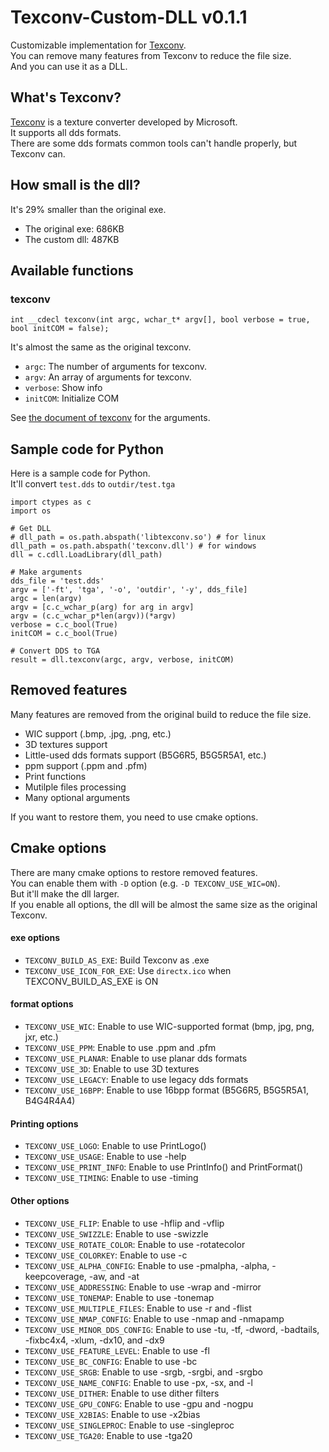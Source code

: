 # Texconv-Custom-DLL v0.1.1
Customizable implementation for [Texconv](https://github.com/microsoft/DirectXTex/wiki/Texconv).<br>
You can remove many features from Texconv to reduce the file size.<br>
And you can use it as a DLL.

## What's Texconv?
[Texconv](https://github.com/microsoft/DirectXTex/wiki/Texconv)
is a texture converter developed by Microsoft.<br>
It supports all dds formats.<br>
There are some dds formats common tools can't handle properly, but Texconv can.

## How small is the dll?
It's 29% smaller than the original exe.
- The original exe: 686KB
- The custom dll: 487KB

## Available functions
### texconv
```
int __cdecl texconv(int argc, wchar_t* argv[], bool verbose = true,  bool initCOM = false);
```
It's almost the same as the original texconv.
- `argc`: The number of arguments for texconv.
- `argv`: An array of arguments for texconv.
- `verbose`: Show info
- `initCOM`: Initialize COM

See [the document of texconv](https://github.com/microsoft/DirectXTex/wiki/Texconv) for the arguments.

## Sample code for Python
Here is a sample code for Python.<br>
It'll convert `test.dds` to `outdir/test.tga`
```
import ctypes as c
import os

# Get DLL
# dll_path = os.path.abspath('libtexconv.so') # for linux
dll_path = os.path.abspath('texconv.dll') # for windows
dll = c.cdll.LoadLibrary(dll_path)

# Make arguments
dds_file = 'test.dds'
argv = ['-ft', 'tga', '-o', 'outdir', '-y', dds_file]
argc = len(argv)
argv = [c.c_wchar_p(arg) for arg in argv]
argv = (c.c_wchar_p*len(argv))(*argv)
verbose = c.c_bool(True)
initCOM = c.c_bool(True)

# Convert DDS to TGA
result = dll.texconv(argc, argv, verbose, initCOM)
```

## Removed features
Many features are removed from the original build to reduce the file size.<br>
- WIC support (.bmp, .jpg, .png, etc.)
- 3D textures support
- Little-used dds formats support (B5G6R5, B5G5R5A1, etc.)
- ppm support (.ppm and .pfm)
- Print functions
- Mutilple files processing
- Many optional arguments

If you want to restore them, you need to use cmake options.

## Cmake options
There are many cmake options to restore removed features.<br>
You can enable them with `-D` option (e.g. `-D TEXCONV_USE_WIC=ON`).<br>
But it'll make the dll larger.<br>
If you enable all options, the dll will be almost the same size as the original Texconv.<br>

#### exe options
- `TEXCONV_BUILD_AS_EXE`: Build Texconv as .exe
- `TEXCONV_USE_ICON_FOR_EXE`: Use `directx.ico` when TEXCONV_BUILD_AS_EXE is ON

#### format options
- `TEXCONV_USE_WIC`: Enable to use WIC-supported format (bmp, jpg, png, jxr, etc.)
- `TEXCONV_USE_PPM`: Enable to use .ppm and .pfm
- `TEXCONV_USE_PLANAR`: Enable to use planar dds formats
- `TEXCONV_USE_3D`: Enable to use 3D textures
- `TEXCONV_USE_LEGACY`: Enable to use legacy dds formats
- `TEXCONV_USE_16BPP`: Enable to use 16bpp format (B5G6R5, B5G5R5A1, B4G4R4A4)

#### Printing options
- `TEXCONV_USE_LOGO`: Enable to use PrintLogo()
- `TEXCONV_USE_USAGE`: Enable to use -help
- `TEXCONV_USE_PRINT_INFO`: Enable to use PrintInfo() and PrintFormat()
- `TEXCONV_USE_TIMING`: Enable to use -timing

#### Other options
- `TEXCONV_USE_FLIP`: Enable to use -hflip and -vflip
- `TEXCONV_USE_SWIZZLE`: Enable to use -swizzle
- `TEXCONV_USE_ROTATE_COLOR`: Enable to use -rotatecolor
- `TEXCONV_USE_COLORKEY`: Enable to use -c
- `TEXCONV_USE_ALPHA_CONFIG`: Enable to use -pmalpha, -alpha, -keepcoverage, -aw, and -at
- `TEXCONV_USE_ADDRESSING`: Enable to use -wrap and -mirror
- `TEXCONV_USE_TONEMAP`: Enable to use -tonemap
- `TEXCONV_USE_MULTIPLE_FILES`: Enable to use -r and -flist
- `TEXCONV_USE_NMAP_CONFIG`: Enable to use -nmap and -nmapamp
- `TEXCONV_USE_MINOR_DDS_CONFIG`: Enable to use -tu, -tf, -dword, -badtails, -fixbc4x4, -xlum, -dx10, and -dx9
- `TEXCONV_USE_FEATURE_LEVEL`: Enable to use -fl
- `TEXCONV_USE_BC_CONFIG`: Enable to use -bc
- `TEXCONV_USE_SRGB`: Enable to use -srgb, -srgbi, and -srgbo
- `TEXCONV_USE_NAME_CONFIG`: Enable to use -px, -sx, and -l
- `TEXCONV_USE_DITHER`: Enable to use dither filters
- `TEXCONV_USE_GPU_CONFG`: Enable to use -gpu and -nogpu
- `TEXCONV_USE_X2BIAS`: Enable to use -x2bias
- `TEXCONV_USE_SINGLEPROC`: Enable to use -singleproc
- `TEXCONV_USE_TGA20`: Enable to use -tga20
